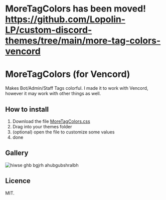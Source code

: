 # MoreTagColors has been moved! https://github.com/Lopolin-LP/custom-discord-themes/tree/main/more-tag-colors-vencord

# MoreTagColors (for Vencord)
Makes Bot/Admin/Staff Tags colorful.
I made it to work with Vencord, however it may work with other things as well.

## How to install
1. Download the file [MoreTagColors.css](https://github.com/Lopolin-LP/more-tag-colors-vencord/releases/latest/download/MoreTagColors.css)
2. Drag into your themes folder
3. (optional) open the file to customize some values
4. done

## Gallery
![hiwse ghb bgjrh ahubgubshralbh](https://github.com/Lopolin-LP/more-tag-colors-vencord/assets/82715586/6d688f5f-9c24-47cd-bf01-66eea18d8cee)

## Licence
MIT.
